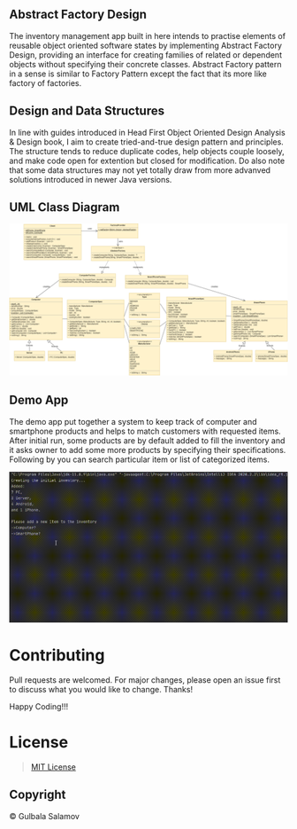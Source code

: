 ## Abstract Factory Design
The inventory management app built in here intends to practise elements of reusable object oriented software states by implementing Abstract Factory Design, providing an interface for creating families of related or dependent objects without specifying their concrete classes. Abstract Factory pattern in a sense is similar to Factory Pattern except the fact that its more like factory of factories.

## Design and Data Structures
In line with guides introduced in Head First Object Oriented Design Analysis & Design book, I aim to create tried-and-true design pattern and principles.
The structure tends to reduce duplicate codes, help objects couple loosely, and make code open for extention but closed for modification.
Do also note that some data structures may not yet totally draw from more advanved solutions introduced in newer Java versions.

## UML Class Diagram

![Intro Page](https://github.com/gulbalasalamov/AbstractFactoryDesign/blob/master/AbstractFactoryDesign/src/AbstractFactoryPatternUMLClassDiagram.png)


## Demo App
The demo app put together a system to keep track of computer and smartphone products and helps to match customers with requested items. After initial run, some products are by default added to fill the inventory and it asks owner to add some more products by specifying their specifications. Following by you can search particular item or list of categorized items. 

<img src="https://github.com/gulbalasalamov/AbstractFactoryDesign/blob/master/DemoGif.gif" alt="Inventory Management App gif" title="Inventory Management App gif" width="900"/>

# Contributing
Pull requests are welcomed. For major changes, please open an issue first to discuss what you would like to change. Thanks!

Happy Coding!!!

# License 
>[MIT License](LICENSE)

## Copyright
© Gulbala Salamov
